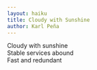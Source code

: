 ```yaml
---
layout: haiku
title: Cloudy with Sunshine
author: Karl Peña
---
```



Cloudy with sunshine<br>
Stable services abound<br>
Fast and redundant<br>

